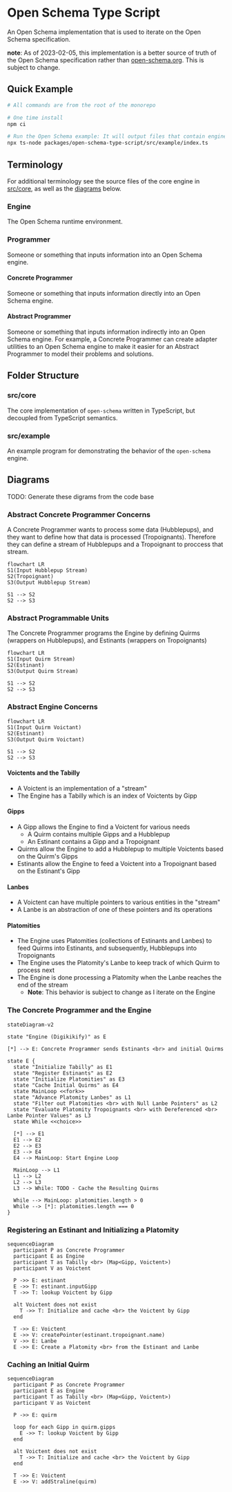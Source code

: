 # Open Schema Type Script

An Open Schema implementation that is used to iterate on the Open Schema specification.

**note**: As of 2023-02-05, this implementation is a better source of truth of the Open Schema specification rather than
[open-schema.org](https://open-schema.org). This is subject to change.

## Quick Example

```bash
# All commands are from the root of the monorepo

# One time install
npm ci

# Run the Open Schema example: It will output files that contain engine event information
npx ts-node packages/open-schema-type-script/src/example/index.ts
```

## Terminology

For additional terminology see the source files of the core engine in [src/core](./src/core/), as well as the
[diagrams](#diagrams) below.

### Engine

The Open Schema runtime environment.

### Programmer

Someone or something that inputs information into an Open Schema engine.

#### Concrete Programmer

Someone or something that inputs information directly into an Open Schema engine.

#### Abstract Programmer

Someone or something that inputs information indirectly into an Open Schema engine. For example, a Concrete Programmer
can create adapter utilities to an Open Schema engine to make it easier for an Abstract Programmer to model their
problems and solutions.

## Folder Structure

### src/core

The core implementation of `open-schema` written in TypeScript, but decoupled from TypeScript semantics.

### src/example

An example program for demonstrating the behavior of the `open-schema` engine.

## Diagrams

TODO: Generate these digrams from the code base

### Abstract Concrete Programmer Concerns

A Concrete Programmer wants to process some data (Hubblepups), and they want to define how that data is processed (Tropoignants).
Therefore they can define a stream of Hubblepups and a Tropoignant to proccess that stream.

```mermaid
flowchart LR
S1(Input Hubblepup Stream)
S2(Tropoignant)
S3(Output Hubblepup Stream)

S1 --> S2
S2 --> S3
```

### Abstract Programmable Units

The Concrete Programmer programs the Engine by defining Quirms (wrappers on Hubblepups), and Estinants (wrappers on Tropoignants)

```mermaid
flowchart LR
S1(Input Quirm Stream)
S2(Estinant)
S3(Output Quirm Stream)

S1 --> S2
S2 --> S3
```

### Abstract Engine Concerns

```mermaid
flowchart LR
S1(Input Quirm Voictant)
S2(Estinant)
S3(Output Quirm Voictant)

S1 --> S2
S2 --> S3
```

#### Voictents and the Tabilly

- A Voictent is an implementation of a "stream"
- The Engine has a Tabilly which is an index of Voictents by Gipp

#### Gipps

- A Gipp allows the Engine to find a Voictent for various needs
  - A Quirm contains multiple Gipps and a Hubblepup
  - An Estinant contains a Gipp and a Tropoignant
- Quirms allow the Engine to add a Hubblepup to multiple Voictents based on the Quirm's Gipps
- Estinants allow the Engine to feed a Voictent into a Tropoignant based on the Estinant's Gipp

#### Lanbes

- A Voictent can have multiple pointers to various entities in the "stream"
- A Lanbe is an abstraction of one of these pointers and its operations

#### Platomities

- The Engine uses Platomities (collections of Estinants and Lanbes) to feed Quirms into Estinants, and subsequently,
  Hubblepups into Tropoignants
- The Engine uses the Platomity's Lanbe to keep track of which Quirm to process next
- The Engine is done processing a Platomity when the Lanbe reaches the end of the stream
  - **Note**: This behavior is subject to change as I iterate on the Engine

### The Concrete Programmer and the Engine

```mermaid
stateDiagram-v2

state "Engine (Digikikify)" as E

[*] --> E: Concrete Programmer sends Estinants <br> and initial Quirms

state E {
  state "Initialize Tabilly" as E1
  state "Register Estinants" as E2
  state "Initialize Platomities" as E3
  state "Cache Initial Quirms" as E4
  state MainLoop <<fork>>
  state "Advance Platomity Lanbes" as L1
  state "Filter out Platomities <br> with Null Lanbe Pointers" as L2
  state "Evaluate Platomity Tropoignants <br> with Dereferenced <br> Lanbe Pointer Values" as L3
  state While <<choice>>

  [*] --> E1
  E1 --> E2
  E2 --> E3
  E3 --> E4
  E4 --> MainLoop: Start Engine Loop

  MainLoop --> L1
  L1 --> L2
  L2 --> L3
  L3 --> While: TODO - Cache the Resulting Quirms

  While --> MainLoop: platomities.length > 0
  While --> [*]: platomities.length === 0
}
```

### Registering an Estinant and Initializing a Platomity

```mermaid
sequenceDiagram
  participant P as Concrete Programmer
  participant E as Engine
  participant T as Tabilly <br> (Map<Gipp, Voictent>)
  participant V as Voictent

  P ->> E: estinant
  E ->> T: estinant.inputGipp
  T ->> T: lookup Voictent by Gipp

  alt Voictent does not exist
    T ->> T: Initialize and cache <br> the Voictent by Gipp
  end

  T ->> E: Voictent
  E ->> V: createPointer(estinant.tropoignant.name)
  V ->> E: Lanbe
  E ->> E: Create a Platomity <br> from the Estinant and Lanbe
```

### Caching an Initial Quirm

```mermaid
sequenceDiagram
  participant P as Concrete Programmer
  participant E as Engine
  participant T as Tabilly <br> (Map<Gipp, Voictent>)
  participant V as Voictent

  P ->> E: quirm

  loop for each Gipp in quirm.gipps
    E ->> T: lookup Voictent by Gipp
  end

  alt Voictent does not exist
    T ->> T: Initialize and cache <br> the Voictent by Gipp
  end

  T ->> E: Voictent
  E ->> V: addStraline(quirm)
```
